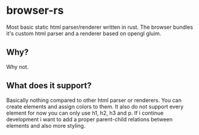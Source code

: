 # browser-rs

Most basic static html parser/renderer written in rust. The browser bundles it's
custom html parser and a renderer based on opengl gluim.

## Why?

Why not.

## What does it support?

Basically nothing compared to other html parser or renderers. You can create elements
and assign colors to them. It also do not support every element for now you can only
use h1, h2, h3 and p. If i continue development i want to add a proper parent-child
relations between elements and also more styling.
